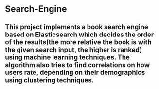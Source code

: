 # Search-Engine

## This project implements a book search engine based on Elasticsearch which decides the order of the results(the more relative the book is with the given search input, the higher is ranked) using machine learning techniques. The algorithm also tries to find correlations on how users rate, depending on their demographics using clustering techniques.
